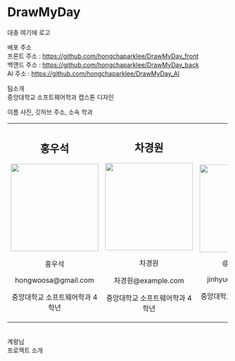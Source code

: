 # DrawMyDay<br/>

대충 여기에 로고

배포 주소 <br/>
프론트 주소 : https://github.com/hongchaparklee/DrawMyDay_front<br/>
백앤드 주소 : https://github.com/hongchaparklee/DrawMyDay_back<br/>
AI 주소 : https://github.com/hongchaparklee/DrawMyDay_AI<br/>

팀소개<br/>
중앙대학교 소프트웨어학과 캡스톤 디자인<br/>

이름 사진, 깃허브 주소, 소속 학과<br/>

<table>
  <tr>
    <td align="center">
      <h2>홍우석</h2>
      <img src="https://github.com/hongchaparklee/Common/assets/132898240/bd609157-4aab-455c-be71-4dac3b9030dd" width="200" height="200" />
      <p>홍우석</p>
      <p>hongwoosa@gmail.com</p>
      <p>중앙대학교 소프트웨어학과 4학년</p>
    </td>
    <td align="center">
      <h2>차경원</h2>
      <img src="https://github.com/hongchaparklee/Common/assets/132898240/a7752ac5-49eb-477a-8ab0-7b169a2db40d" width="200" height="200" />
      <p>차경원</p>
      <p>차경원@example.com</p>
      <p>중앙대학교 소프트웨어학과 4학년</p>
    </td>
    <td align="center">
      <h2>안진혁</h2>
      <img src="https://github.com/hongchaparklee/Common/assets/132898240/de0c6753-ade0-45bc-a6c0-c39bcb8a2592" width="200" height="200" />
      <p>@EnTaro_Jin</p>
      <p>jinhyuck6@gmail.com</p>
      <p>중앙대학교 소프트웨어학과 4학년</p>
    </td>
  </tr>
</table>


<br/>
계왕님<br/>
프로젝트 소개<br/>

